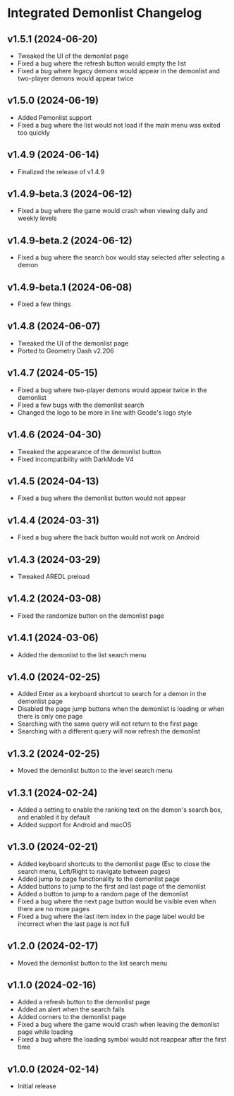 # Integrated Demonlist Changelog
## v1.5.1 (2024-06-20)
- Tweaked the UI of the demonlist page
- Fixed a bug where the refresh button would empty the list
- Fixed a bug where legacy demons would appear in the demonlist and two-player demons would appear twice

## v1.5.0 (2024-06-19)
- Added Pemonlist support
- Fixed a bug where the list would not load if the main menu was exited too quickly

## v1.4.9 (2024-06-14)
- Finalized the release of v1.4.9

## v1.4.9-beta.3 (2024-06-12)
- Fixed a bug where the game would crash when viewing daily and weekly levels

## v1.4.9-beta.2 (2024-06-12)
- Fixed a bug where the search box would stay selected after selecting a demon

## v1.4.9-beta.1 (2024-06-08)
- Fixed a few things

## v1.4.8 (2024-06-07)
- Tweaked the UI of the demonlist page
- Ported to Geometry Dash v2.206

## v1.4.7 (2024-05-15)
- Fixed a bug where two-player demons would appear twice in the demonlist
- Fixed a few bugs with the demonlist search    
- Changed the logo to be more in line with Geode's logo style

## v1.4.6 (2024-04-30)
- Tweaked the appearance of the demonlist button
- Fixed incompatibility with DarkMode V4

## v1.4.5 (2024-04-13)
- Fixed a bug where the demonlist button would not appear

## v1.4.4 (2024-03-31)
- Fixed a bug where the back button would not work on Android

## v1.4.3 (2024-03-29)
- Tweaked AREDL preload

## v1.4.2 (2024-03-08)
- Fixed the randomize button on the demonlist page

## v1.4.1 (2024-03-06)
- Added the demonlist to the list search menu

## v1.4.0 (2024-02-25)
- Added Enter as a keyboard shortcut to search for a demon in the demonlist page
- Disabled the page jump buttons when the demonlist is loading or when there is only one page
- Searching with the same query will not return to the first page
- Searching with a different query will now refresh the demonlist

## v1.3.2 (2024-02-25)
- Moved the demonlist button to the level search menu

## v1.3.1 (2024-02-24)
- Added a setting to enable the ranking text on the demon's search box, and enabled it by default
- Added support for Android and macOS

## v1.3.0 (2024-02-21)
- Added keyboard shortcuts to the demonlist page (Esc to close the search menu, Left/Right to navigate between pages)
- Added jump to page functionality to the demonlist page
- Added buttons to jump to the first and last page of the demonlist
- Added a button to jump to a random page of the demonlist
- Fixed a bug where the next page button would be visible even when there are no more pages
- Fixed a bug where the last item index in the page label would be incorrect when the last page is not full

## v1.2.0 (2024-02-17)
- Moved the demonlist button to the list search menu

## v1.1.0 (2024-02-16)
- Added a refresh button to the demonlist page
- Added an alert when the search fails
- Added corners to the demonlist page
- Fixed a bug where the game would crash when leaving the demonlist page while loading
- Fixed a bug where the loading symbol would not reappear after the first time

## v1.0.0 (2024-02-14)
- Initial release